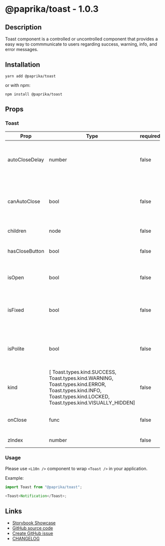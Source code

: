 <!-- start: Autogenerated - do not modify -->

# @paprika/toast - 1.0.3

## Description

Toast component is a controlled or uncontrolled component that provides a easy way to commmunicate to users regarding success, warning, info, and error messages.

## Installation

```
yarn add @paprika/toast
```

or with npm:

```
npm install @paprika/toast
```

## Props

### Toast

| Prop           | Type                                                                                                                                                            | required | default               | Description                                                                               |
| -------------- | --------------------------------------------------------------------------------------------------------------------------------------------------------------- | -------- | --------------------- | ----------------------------------------------------------------------------------------- |
| autoCloseDelay | number                                                                                                                                                          | false    | 5000                  | Duration (in ms) before Toast will automaticall close (if canAutoClose is true)           |
| canAutoClose   | bool                                                                                                                                                            | false    | false                 | Will automatically close after 1500ms (or longer if provided by autoCloseDelay)           |
| children       | node                                                                                                                                                            | false    | null                  | Content of the Toast                                                                      |
| hasCloseButton | bool                                                                                                                                                            | false    | true                  | If the component should have a 'close' button                                             |
| isOpen         | bool                                                                                                                                                            | false    | undefined             | How "controlled" toast is shown / hidden.                                                 |
| isFixed        | bool                                                                                                                                                            | false    | false                 | If the Toast is fixed to the top of the viewport. This will render the Toast as a Portal. |
| isPolite       | bool                                                                                                                                                            | false    | false                 | A11y: If the toast is polite or not. If false, then the toast will be assertive.          |
| kind           | [ Toast.types.kind.SUCCESS, Toast.types.kind.WARNING, Toast.types.kind.ERROR, Toast.types.kind.INFO, Toast.types.kind.LOCKED, Toast.types.kind.VISUALLY_HIDDEN] | false    | Toast.types.kind.INFO | Determines the styling of the Toast                                                       |
| onClose        | func                                                                                                                                                            | false    | () => {}              | Callback that is executed after clicking the 'close' button                               |
| zIndex         | number                                                                                                                                                          | false    | null                  | The z-index of the Toast                                                                  |

<!-- end: Autogenerated - do not modify -->
<!-- content -->

### Usage

Please use `<L10n />` component to wrap `<Toast />` in your application.

Example:

```js
import Toast from "@paprika/toast";

<Toast>Notification</Toast>;
```

<!-- eoContent -->

## Links

- [Storybook Showcase](https://paprika.highbond.com/?path=/story/messaging-toast--showcase)
- [GitHub source code](https://github.com/acl-services/paprika/tree/master/packages/Toast/src)
- [Create GitHub issue](https://github.com/acl-services/paprika/issues/new?label=[]&title=@paprika/toast%20[help]:%20your%20short%20description&body=%0A%23%20Help%20wanted%0A%0A%23%23%20Please%20write%20your%20question.%0A*A%20clear%20and%20concise%20description%20of%20what%20the%20question%20is*%0A%0A%23%23%20Additional%20context%0A*Add%20any%20other%20context%20or%20screenshots%20about%20your%20question%20here.*%0A)
- [CHANGELOG](https://github.com/acl-services/paprika/tree/master/packages/Toast/CHANGELOG.md)
